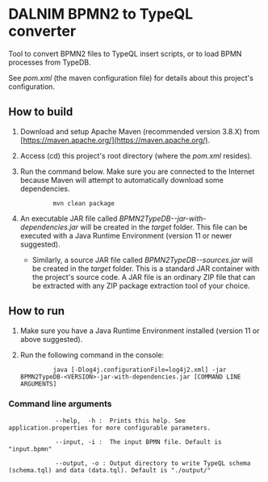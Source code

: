 # DALNIM BPMN2 to TypeQL converter

Tool to convert BPMN2 files to TypeQL insert scripts, or to load BPMN processes from TypeDB.

See *pom.xml* (the maven configuration file) for details about this project's configuration.

## How to build

1. Download and setup Apache Maven (recommended version 3.8.X) from [https://maven.apache.org/](https://maven.apache.org/).

2. Access (cd) this project's root directory (where the *pom.xml* resides).

3. Run the command below. Make sure you are connected to the Internet because Maven will attempt to automatically download some dependencies.

				mvn clean package

4. An executable JAR file called *BPMN2TypeDB-<VERSION>-jar-with-dependencies.jar* will be created in the *target* folder. This file can be executed with a Java Runtime Environment (version 11 or newer suggested).
	* Similarly, a source JAR file called *BPMN2TypeDB-<VERSION>-sources.jar* will be created in the *target* folder. This is a standard JAR container with the project's source code. A JAR file is an ordinary ZIP file that can be extracted with any ZIP package extraction tool of your choice.


## How to run

1. Make sure you have a Java Runtime Environment installed (version 11 or above suggested).

2. Run the following command in the console:

				java [-Dlog4j.configurationFile=log4j2.xml] -jar BPMN2TypeDB-<VERSION>-jar-with-dependencies.jar [COMMAND LINE ARGUMENTS]

### Command line arguments
				
				 --help,  -h :	Prints this help. See application.properties for more configurable parameters.
				 
				 --input, -i :	The input BPMN file. Default is "input.bpmn"
				 
				 --output, -o :	Output directory to write TypeQL schema (schema.tql) and data (data.tql). Default is "./output/"

